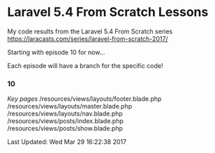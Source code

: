 # Laravel 5.4 From Scratch Lessons
My code results from the Laravel 5.4 From Scratch series https://laracasts.com/series/laravel-from-scratch-2017/

Starting with episode 10 for now...

Each episode will have a branch for the specific code!

### 10
*Key pages*
/resources/views/layouts/footer.blade.php
/resources/views/layouts/master.blade.php
/resources/views/layouts/nav.blade.php
/resources/views/posts/index.blade.php
/resources/views/posts/show.blade.php

Last Updated: Wed Mar 29 16:22:38 2017
